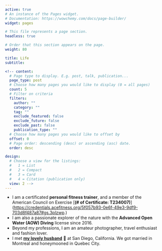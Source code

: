 ```yaml
---
active: true
# An instance of the Pages widget.
# Documentation: https://wowchemy.com/docs/page-builder/
widget: pages

# This file represents a page section.
headless: true

# Order that this section appears on the page.
weight: 80

title: Life
subtitle:

<!-- content:
  # Page type to display. E.g. post, talk, publication...
  page_type: post
  # Choose how many pages you would like to display (0 = all pages)
  count: 5
  # Filter on criteria
  filters:
    author: ""
    category: ""
    tag: ""
    exclude_featured: false
    exclude_future: false
    exclude_past: false
    publication_type: ""
  # Choose how many pages you would like to offset by
  offset: 0
  # Page order: descending (desc) or ascending (asc) date.
  order: desc

design:
  # Choose a view for the listings:
  #   1 = List
  #   2 = Compact
  #   3 = Card
  #   4 = Citation (publication only)
  view: 2 -->
---
```

* I am a certificated **personal fitness trainer**, and a member of the American Council on Exercise [**(# of Certificate: T234007)**] (https://credentials.acefitness.org/5f057b93-0e6f-49e3-9df9-703d8f487a87#gs.3plzwp.)
* I am also a passionate explorer of the nature with the **Advanced Open Water (AOW) Diving** license since 2016. 
* Beyond my professions, I am an amateur photographer, travel enthusiast and fashion lover. 
* I met [**my lovely husband**](https://haolun-wu.netlify.app/) 💌 at San Diego, California. We got married in Montreal and honeymooned in Quebec City.

